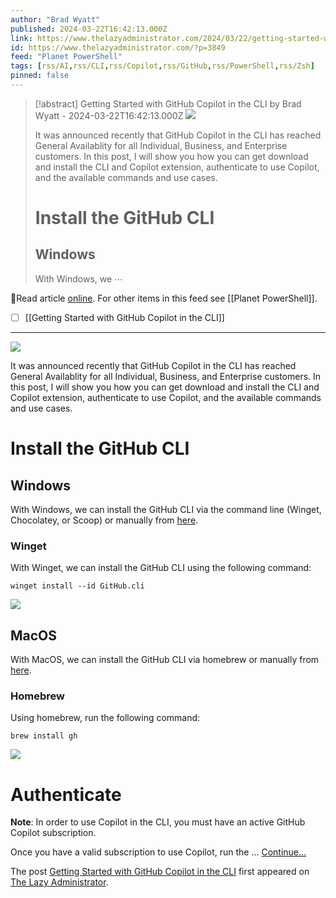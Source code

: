 ```yaml
---
author: "Brad Wyatt"
published: 2024-03-22T16:42:13.000Z
link: https://www.thelazyadministrator.com/2024/03/22/getting-started-with-github-copilot-in-the-cli/
id: https://www.thelazyadministrator.com/?p=3849
feed: "Planet PowerShell"
tags: [rss/AI,rss/CLI,rss/Copilot,rss/GitHub,rss/PowerShell,rss/Zsh]
pinned: false
---
```

> [!abstract] Getting Started with GitHub Copilot in the CLI by Brad Wyatt - 2024-03-22T16:42:13.000Z
> ![](https://www.thelazyadministrator.com/wp-content/uploads/2024/03/315276420-2e3719ca-371b-4542-b00d-a60c25ae98d5-1024x538.png)
> 
> It was announced recently that GitHub Copilot in the CLI has reached General Availablity for all Individual, Business, and Enterprise customers. In this post, I will show you how you can get download and install the CLI and Copilot extension, authenticate to use Copilot, and the available commands and use cases.
> 
> # Install the GitHub CLI
> 
> ## Windows
> 
> With Windows, we ⋯

🔗Read article [online](https://www.thelazyadministrator.com/2024/03/22/getting-started-with-github-copilot-in-the-cli/). For other items in this feed see [[Planet PowerShell]].

- [ ] [[Getting Started with GitHub Copilot in the CLI]]
- - -
![](https://www.thelazyadministrator.com/wp-content/uploads/2024/03/315276420-2e3719ca-371b-4542-b00d-a60c25ae98d5-1024x538.png)

It was announced recently that GitHub Copilot in the CLI has reached General Availablity for all Individual, Business, and Enterprise customers. In this post, I will show you how you can get download and install the CLI and Copilot extension, authenticate to use Copilot, and the available commands and use cases.

# Install the GitHub CLI

## Windows

With Windows, we can install the GitHub CLI via the command line (Winget, Chocolatey, or Scoop) or manually from [here](https://cli.github.com/).

### Winget

With Winget, we can install the GitHub CLI using the following command:

```
winget install --id GitHub.cli
```

![](https://www.thelazyadministrator.com/wp-content/uploads/2024/03/CleanShot-2024-03-21-at-20.22.35.png)

## MacOS

With MacOS, we can install the GitHub CLI via homebrew or manually from [here](https://cli.github.com/ "here").

### Homebrew

Using homebrew, run the following command:

```
brew install gh
```

![](https://www.thelazyadministrator.com/wp-content/uploads/2024/03/CleanShot-2024-03-21-at-12.08.35.png)

# Authenticate

**Note**: In order to use Copilot in the CLI, you must have an active GitHub Copilot subscription.

Once you have a valid subscription to use Copilot, run the … [Continue...](https://www.thelazyadministrator.com/2024/03/22/getting-started-with-github-copilot-in-the-cli/)

The post [Getting Started with GitHub Copilot in the CLI](https://www.thelazyadministrator.com/2024/03/22/getting-started-with-github-copilot-in-the-cli/) first appeared on [The Lazy Administrator](https://www.thelazyadministrator.com).
